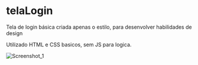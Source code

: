 # telaLogin
Tela de login básica criada apenas o estilo, para desenvolver habilidades de design

Utilizado HTML e CSS basicos, sem JS para logica.


![Screenshot_1](https://user-images.githubusercontent.com/48228517/171455631-097c77bb-fd55-434b-b6dd-e4db1e868967.png)
